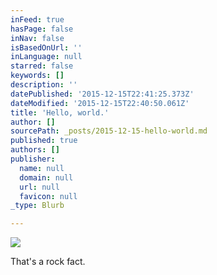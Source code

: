 ```yaml
---
inFeed: true
hasPage: false
inNav: false
isBasedOnUrl: ''
inLanguage: null
starred: false
keywords: []
description: ''
datePublished: '2015-12-15T22:41:25.373Z'
dateModified: '2015-12-15T22:40:50.061Z'
title: 'Hello, world.'
author: []
sourcePath: _posts/2015-12-15-hello-world.md
published: true
authors: []
publisher:
  name: null
  domain: null
  url: null
  favicon: null
_type: Blurb

---
```

![](https://the-grid-user-content.s3-us-west-2.amazonaws.com/42d3f855-71c2-4c87-a242-141b0b92dc0e.png)

That's a rock fact.